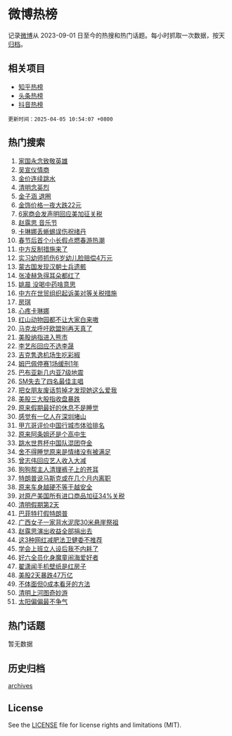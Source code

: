 # 微博热榜

记录[微博](https://www.weibo.com)从 2023-09-01 日至今的热搜和热门话题。每小时抓取一次数据，按天[归档](archives)。

## 相关项目

- [知乎热榜](https://github.com/hotarchive/zhihu)
- [头条热榜](https://github.com/hotarchive/toutiao)
- [抖音热榜](https://github.com/hotarchive/douyin)


`更新时间：2025-04-05 10:54:07 +0800`

## 热门搜索

1. [家国永念致敬英雄](https://m.weibo.cn/search?containerid=100103type%3D1%26t%3D10%26q%3D%23%E5%AE%B6%E5%9B%BD%E6%B0%B8%E5%BF%B5%E8%87%B4%E6%95%AC%E8%8B%B1%E9%9B%84%23&stream_entry_id=51&isnewpage=1&extparam=seat%3D1%26c_type%3D51%26cate%3D10103%26q%3D%2523%25E5%25AE%25B6%25E5%259B%25BD%25E6%25B0%25B8%25E5%25BF%25B5%25E8%2587%25B4%25E6%2595%25AC%25E8%258B%25B1%25E9%259B%2584%2523%26filter_type%3Drealtimehot%26pos%3D0%26stream_entry_id%3D51%26dgr%3D0%26display_time%3D1743821645%26pre_seqid%3D17438216458630343194218)
1. [吴宣仪情商](https://m.weibo.cn/search?containerid=100103type%3D1%26t%3D10%26q%3D%E5%90%B4%E5%AE%A3%E4%BB%AA%E6%83%85%E5%95%86&stream_entry_id=31&isnewpage=1&extparam=seat%3D1%26band_rank%3D1%26filter_type%3Drealtimehot%26c_type%3D31%26cate%3D5001%26lcate%3D5001%26realpos%3D1%26q%3D%25E5%2590%25B4%25E5%25AE%25A3%25E4%25BB%25AA%25E6%2583%2585%25E5%2595%2586%26flag%3D2%26pos%3D0%26stream_entry_id%3D31%26dgr%3D0%26display_time%3D1743821645%26pre_seqid%3D17438216458630343194218)
1. [金价连续跳水](https://m.weibo.cn/search?containerid=100103type%3D1%26t%3D10%26q%3D%23%E9%87%91%E4%BB%B7%E8%BF%9E%E7%BB%AD%E8%B7%B3%E6%B0%B4%23&stream_entry_id=31&isnewpage=1&extparam=seat%3D1%26band_rank%3D2%26filter_type%3Drealtimehot%26c_type%3D31%26cate%3D5001%26lcate%3D5001%26realpos%3D2%26q%3D%2523%25E9%2587%2591%25E4%25BB%25B7%25E8%25BF%259E%25E7%25BB%25AD%25E8%25B7%25B3%25E6%25B0%25B4%2523%26flag%3D2%26pos%3D1%26stream_entry_id%3D31%26dgr%3D0%26display_time%3D1743821645%26pre_seqid%3D17438216458630343194218)
1. [清明念英烈](https://m.weibo.cn/search?containerid=100103type%3D1%26t%3D10%26q%3D%23%E6%B8%85%E6%98%8E%E5%BF%B5%E8%8B%B1%E7%83%88%23&stream_entry_id=31&isnewpage=1&extparam=seat%3D1%26band_rank%3D3%26filter_type%3Drealtimehot%26c_type%3D31%26cate%3D5001%26lcate%3D5001%26realpos%3D3%26q%3D%2523%25E6%25B8%2585%25E6%2598%258E%25E5%25BF%25B5%25E8%258B%25B1%25E7%2583%2588%2523%26flag%3D0%26pos%3D2%26stream_entry_id%3D31%26dgr%3D0%26display_time%3D1743821645%26pre_seqid%3D17438216458630343194218)
1. [金子涵 退圈](https://m.weibo.cn/search?containerid=100103type%3D1%26t%3D10%26q%3D%E9%87%91%E5%AD%90%E6%B6%B5+%E9%80%80%E5%9C%88&stream_entry_id=31&isnewpage=1&extparam=seat%3D1%26band_rank%3D4%26filter_type%3Drealtimehot%26c_type%3D31%26cate%3D5001%26lcate%3D5001%26realpos%3D4%26q%3D%25E9%2587%2591%25E5%25AD%2590%25E6%25B6%25B5%2520%25E9%2580%2580%25E5%259C%2588%26flag%3D2%26pos%3D3%26stream_entry_id%3D31%26dgr%3D0%26display_time%3D1743821645%26pre_seqid%3D17438216458630343194218)
1. [金饰价格一夜大跌22元](https://m.weibo.cn/search?containerid=100103type%3D1%26t%3D10%26q%3D%23%E9%87%91%E9%A5%B0%E4%BB%B7%E6%A0%BC%E4%B8%80%E5%A4%9C%E5%A4%A7%E8%B7%8C22%E5%85%83%23&stream_entry_id=31&isnewpage=1&extparam=seat%3D1%26band_rank%3D5%26filter_type%3Drealtimehot%26c_type%3D31%26cate%3D5001%26lcate%3D5001%26realpos%3D5%26q%3D%2523%25E9%2587%2591%25E9%25A5%25B0%25E4%25BB%25B7%25E6%25A0%25BC%25E4%25B8%2580%25E5%25A4%259C%25E5%25A4%25A7%25E8%25B7%258C22%25E5%2585%2583%2523%26flag%3D1%26pos%3D4%26stream_entry_id%3D31%26dgr%3D0%26display_time%3D1743821645%26pre_seqid%3D17438216458630343194218)
1. [6家商会发声明回应美加征关税](https://m.weibo.cn/search?containerid=100103type%3D1%26t%3D10%26q%3D%236%E5%AE%B6%E5%95%86%E4%BC%9A%E5%8F%91%E5%A3%B0%E6%98%8E%E5%9B%9E%E5%BA%94%E7%BE%8E%E5%8A%A0%E5%BE%81%E5%85%B3%E7%A8%8E%23&stream_entry_id=31&isnewpage=1&extparam=seat%3D1%26band_rank%3D6%26filter_type%3Drealtimehot%26c_type%3D31%26cate%3D5001%26lcate%3D5001%26realpos%3D6%26q%3D%25236%25E5%25AE%25B6%25E5%2595%2586%25E4%25BC%259A%25E5%258F%2591%25E5%25A3%25B0%25E6%2598%258E%25E5%259B%259E%25E5%25BA%2594%25E7%25BE%258E%25E5%258A%25A0%25E5%25BE%2581%25E5%2585%25B3%25E7%25A8%258E%2523%26flag%3D1%26pos%3D5%26stream_entry_id%3D31%26dgr%3D0%26display_time%3D1743821645%26pre_seqid%3D17438216458630343194218)
1. [赵露思 音乐节](https://m.weibo.cn/search?containerid=100103type%3D1%26t%3D10%26q%3D%E8%B5%B5%E9%9C%B2%E6%80%9D+%E9%9F%B3%E4%B9%90%E8%8A%82&stream_entry_id=31&isnewpage=1&extparam=seat%3D1%26band_rank%3D7%26filter_type%3Drealtimehot%26c_type%3D31%26cate%3D5001%26lcate%3D5001%26realpos%3D7%26q%3D%25E8%25B5%25B5%25E9%259C%25B2%25E6%2580%259D%2520%25E9%259F%25B3%25E4%25B9%2590%25E8%258A%2582%26flag%3D2%26pos%3D6%26stream_entry_id%3D31%26dgr%3D0%26display_time%3D1743821645%26pre_seqid%3D17438216458630343194218)
1. [卡琳娜丢蜥蜴误伤祝绪丹](https://m.weibo.cn/search?containerid=100103type%3D1%26t%3D10%26q%3D%E5%8D%A1%E7%90%B3%E5%A8%9C%E4%B8%A2%E8%9C%A5%E8%9C%B4%E8%AF%AF%E4%BC%A4%E7%A5%9D%E7%BB%AA%E4%B8%B9&stream_entry_id=31&isnewpage=1&extparam=seat%3D1%26band_rank%3D8%26filter_type%3Drealtimehot%26c_type%3D31%26cate%3D5001%26lcate%3D5001%26realpos%3D8%26q%3D%25E5%258D%25A1%25E7%2590%25B3%25E5%25A8%259C%25E4%25B8%25A2%25E8%259C%25A5%25E8%259C%25B4%25E8%25AF%25AF%25E4%25BC%25A4%25E7%25A5%259D%25E7%25BB%25AA%25E4%25B8%25B9%26flag%3D2%26pos%3D7%26stream_entry_id%3D31%26dgr%3D0%26display_time%3D1743821645%26pre_seqid%3D17438216458630343194218)
1. [春节后首个小长假点燃春游热潮](https://m.weibo.cn/search?containerid=100103type%3D1%26t%3D10%26q%3D%23%E6%98%A5%E8%8A%82%E5%90%8E%E9%A6%96%E4%B8%AA%E5%B0%8F%E9%95%BF%E5%81%87%E7%82%B9%E7%87%83%E6%98%A5%E6%B8%B8%E7%83%AD%E6%BD%AE%23&stream_entry_id=31&isnewpage=1&extparam=seat%3D1%26band_rank%3D9%26filter_type%3Drealtimehot%26c_type%3D31%26cate%3D5001%26lcate%3D5001%26realpos%3D9%26q%3D%2523%25E6%2598%25A5%25E8%258A%2582%25E5%2590%258E%25E9%25A6%2596%25E4%25B8%25AA%25E5%25B0%258F%25E9%2595%25BF%25E5%2581%2587%25E7%2582%25B9%25E7%2587%2583%25E6%2598%25A5%25E6%25B8%25B8%25E7%2583%25AD%25E6%25BD%25AE%2523%26flag%3D0%26pos%3D8%26stream_entry_id%3D31%26dgr%3D0%26display_time%3D1743821645%26pre_seqid%3D17438216458630343194218)
1. [中方反制措施来了](https://m.weibo.cn/search?containerid=100103type%3D1%26t%3D10%26q%3D%23%E4%B8%AD%E6%96%B9%E5%8F%8D%E5%88%B6%E6%8E%AA%E6%96%BD%E6%9D%A5%E4%BA%86%23&stream_entry_id=31&isnewpage=1&extparam=seat%3D1%26band_rank%3D10%26filter_type%3Drealtimehot%26c_type%3D31%26cate%3D5001%26lcate%3D5001%26realpos%3D10%26q%3D%2523%25E4%25B8%25AD%25E6%2596%25B9%25E5%258F%258D%25E5%2588%25B6%25E6%258E%25AA%25E6%2596%25BD%25E6%259D%25A5%25E4%25BA%2586%2523%26flag%3D0%26pos%3D9%26stream_entry_id%3D31%26dgr%3D0%26display_time%3D1743821645%26pre_seqid%3D17438216458630343194218)
1. [实习幼师抓伤6岁幼儿脸赔偿4万元](https://m.weibo.cn/search?containerid=100103type%3D1%26t%3D10%26q%3D%23%E5%AE%9E%E4%B9%A0%E5%B9%BC%E5%B8%88%E6%8A%93%E4%BC%A46%E5%B2%81%E5%B9%BC%E5%84%BF%E8%84%B8%E8%B5%94%E5%81%BF4%E4%B8%87%E5%85%83%23&stream_entry_id=31&isnewpage=1&extparam=seat%3D1%26band_rank%3D11%26filter_type%3Drealtimehot%26c_type%3D31%26cate%3D5001%26lcate%3D5001%26realpos%3D11%26q%3D%2523%25E5%25AE%259E%25E4%25B9%25A0%25E5%25B9%25BC%25E5%25B8%2588%25E6%258A%2593%25E4%25BC%25A46%25E5%25B2%2581%25E5%25B9%25BC%25E5%2584%25BF%25E8%2584%25B8%25E8%25B5%2594%25E5%2581%25BF4%25E4%25B8%2587%25E5%2585%2583%2523%26flag%3D1%26pos%3D10%26stream_entry_id%3D31%26dgr%3D0%26display_time%3D1743821645%26pre_seqid%3D17438216458630343194218)
1. [蒙古国发现汉朝士兵遗骸](https://m.weibo.cn/search?containerid=100103type%3D1%26t%3D10%26q%3D%E8%92%99%E5%8F%A4%E5%9B%BD%E5%8F%91%E7%8E%B0%E6%B1%89%E6%9C%9D%E5%A3%AB%E5%85%B5%E9%81%97%E9%AA%B8&stream_entry_id=31&isnewpage=1&extparam=seat%3D1%26band_rank%3D12%26filter_type%3Drealtimehot%26c_type%3D31%26cate%3D5001%26lcate%3D5001%26realpos%3D12%26q%3D%25E8%2592%2599%25E5%258F%25A4%25E5%259B%25BD%25E5%258F%2591%25E7%258E%25B0%25E6%25B1%2589%25E6%259C%259D%25E5%25A3%25AB%25E5%2585%25B5%25E9%2581%2597%25E9%25AA%25B8%26flag%3D1%26pos%3D11%26stream_entry_id%3D31%26dgr%3D0%26display_time%3D1743821645%26pre_seqid%3D17438216458630343194218)
1. [张凌赫急得耳朵都红了](https://m.weibo.cn/search?containerid=100103type%3D1%26t%3D10%26q%3D%23%E5%BC%A0%E5%87%8C%E8%B5%AB%E6%80%A5%E5%BE%97%E8%80%B3%E6%9C%B5%E9%83%BD%E7%BA%A2%E4%BA%86%23&stream_entry_id=31&isnewpage=1&extparam=seat%3D1%26band_rank%3D13%26filter_type%3Drealtimehot%26c_type%3D31%26cate%3D5001%26lcate%3D5001%26realpos%3D13%26q%3D%2523%25E5%25BC%25A0%25E5%2587%258C%25E8%25B5%25AB%25E6%2580%25A5%25E5%25BE%2597%25E8%2580%25B3%25E6%259C%25B5%25E9%2583%25BD%25E7%25BA%25A2%25E4%25BA%2586%2523%26flag%3D1%26pos%3D12%26stream_entry_id%3D31%26dgr%3D0%26display_time%3D1743821645%26pre_seqid%3D17438216458630343194218)
1. [姚晨 没喝中药啥意思](https://m.weibo.cn/search?containerid=100103type%3D1%26t%3D10%26q%3D%E5%A7%9A%E6%99%A8+%E6%B2%A1%E5%96%9D%E4%B8%AD%E8%8D%AF%E5%95%A5%E6%84%8F%E6%80%9D&stream_entry_id=31&isnewpage=1&extparam=seat%3D1%26band_rank%3D14%26filter_type%3Drealtimehot%26c_type%3D31%26cate%3D5001%26lcate%3D5001%26realpos%3D14%26q%3D%25E5%25A7%259A%25E6%2599%25A8%2520%25E6%25B2%25A1%25E5%2596%259D%25E4%25B8%25AD%25E8%258D%25AF%25E5%2595%25A5%25E6%2584%258F%25E6%2580%259D%26flag%3D1%26pos%3D13%26stream_entry_id%3D31%26dgr%3D0%26display_time%3D1743821645%26pre_seqid%3D17438216458630343194218)
1. [中方在世贸组织起诉美对等关税措施](https://m.weibo.cn/search?containerid=100103type%3D1%26t%3D10%26q%3D%23%E4%B8%AD%E6%96%B9%E5%9C%A8%E4%B8%96%E8%B4%B8%E7%BB%84%E7%BB%87%E8%B5%B7%E8%AF%89%E7%BE%8E%E5%AF%B9%E7%AD%89%E5%85%B3%E7%A8%8E%E6%8E%AA%E6%96%BD%23&stream_entry_id=31&isnewpage=1&extparam=seat%3D1%26band_rank%3D15%26filter_type%3Drealtimehot%26c_type%3D31%26cate%3D5001%26lcate%3D5001%26realpos%3D15%26q%3D%2523%25E4%25B8%25AD%25E6%2596%25B9%25E5%259C%25A8%25E4%25B8%2596%25E8%25B4%25B8%25E7%25BB%2584%25E7%25BB%2587%25E8%25B5%25B7%25E8%25AF%2589%25E7%25BE%258E%25E5%25AF%25B9%25E7%25AD%2589%25E5%2585%25B3%25E7%25A8%258E%25E6%258E%25AA%25E6%2596%25BD%2523%26flag%3D0%26pos%3D14%26stream_entry_id%3D31%26dgr%3D0%26display_time%3D1743821645%26pre_seqid%3D17438216458630343194218)
1. [房琪](https://m.weibo.cn/search?containerid=100103type%3D1%26t%3D10%26q%3D%E6%88%BF%E7%90%AA&stream_entry_id=31&isnewpage=1&extparam=seat%3D1%26band_rank%3D16%26filter_type%3Drealtimehot%26c_type%3D31%26cate%3D5001%26lcate%3D5001%26realpos%3D16%26q%3D%25E6%2588%25BF%25E7%2590%25AA%26flag%3D1%26pos%3D15%26stream_entry_id%3D31%26dgr%3D0%26display_time%3D1743821645%26pre_seqid%3D17438216458630343194218)
1. [心疼卡琳娜](https://m.weibo.cn/search?containerid=100103type%3D1%26t%3D10%26q%3D%E5%BF%83%E7%96%BC%E5%8D%A1%E7%90%B3%E5%A8%9C&stream_entry_id=31&isnewpage=1&extparam=seat%3D1%26band_rank%3D17%26filter_type%3Drealtimehot%26c_type%3D31%26cate%3D5001%26lcate%3D5001%26realpos%3D17%26q%3D%25E5%25BF%2583%25E7%2596%25BC%25E5%258D%25A1%25E7%2590%25B3%25E5%25A8%259C%26flag%3D0%26pos%3D16%26stream_entry_id%3D31%26dgr%3D0%26display_time%3D1743821645%26pre_seqid%3D17438216458630343194218)
1. [红山动物园都不让大家白来嗷](https://m.weibo.cn/search?containerid=100103type%3D1%26t%3D10%26q%3D%E7%BA%A2%E5%B1%B1%E5%8A%A8%E7%89%A9%E5%9B%AD%E9%83%BD%E4%B8%8D%E8%AE%A9%E5%A4%A7%E5%AE%B6%E7%99%BD%E6%9D%A5%E5%97%B7&stream_entry_id=31&isnewpage=1&extparam=seat%3D1%26band_rank%3D18%26filter_type%3Drealtimehot%26c_type%3D31%26cate%3D5001%26lcate%3D5001%26realpos%3D18%26q%3D%25E7%25BA%25A2%25E5%25B1%25B1%25E5%258A%25A8%25E7%2589%25A9%25E5%259B%25AD%25E9%2583%25BD%25E4%25B8%258D%25E8%25AE%25A9%25E5%25A4%25A7%25E5%25AE%25B6%25E7%2599%25BD%25E6%259D%25A5%25E5%2597%25B7%26flag%3D0%26pos%3D17%26stream_entry_id%3D31%26dgr%3D0%26display_time%3D1743821645%26pre_seqid%3D17438216458630343194218)
1. [马克龙呼吁欧盟别再天真了](https://m.weibo.cn/search?containerid=100103type%3D1%26t%3D10%26q%3D%23%E9%A9%AC%E5%85%8B%E9%BE%99%E5%91%BC%E5%90%81%E6%AC%A7%E7%9B%9F%E5%88%AB%E5%86%8D%E5%A4%A9%E7%9C%9F%E4%BA%86%23&stream_entry_id=31&isnewpage=1&extparam=seat%3D1%26band_rank%3D19%26filter_type%3Drealtimehot%26c_type%3D31%26cate%3D5001%26lcate%3D5001%26realpos%3D19%26q%3D%2523%25E9%25A9%25AC%25E5%2585%258B%25E9%25BE%2599%25E5%2591%25BC%25E5%2590%2581%25E6%25AC%25A7%25E7%259B%259F%25E5%2588%25AB%25E5%2586%258D%25E5%25A4%25A9%25E7%259C%259F%25E4%25BA%2586%2523%26flag%3D1%26pos%3D18%26stream_entry_id%3D31%26dgr%3D0%26display_time%3D1743821645%26pre_seqid%3D17438216458630343194218)
1. [美股纳指进入熊市](https://m.weibo.cn/search?containerid=100103type%3D1%26t%3D10%26q%3D%23%E7%BE%8E%E8%82%A1%E7%BA%B3%E6%8C%87%E8%BF%9B%E5%85%A5%E7%86%8A%E5%B8%82%23&stream_entry_id=31&isnewpage=1&extparam=seat%3D1%26band_rank%3D20%26filter_type%3Drealtimehot%26c_type%3D31%26cate%3D5001%26lcate%3D5001%26realpos%3D20%26q%3D%2523%25E7%25BE%258E%25E8%2582%25A1%25E7%25BA%25B3%25E6%258C%2587%25E8%25BF%259B%25E5%2585%25A5%25E7%2586%258A%25E5%25B8%2582%2523%26flag%3D0%26pos%3D19%26stream_entry_id%3D31%26dgr%3D0%26display_time%3D1743821645%26pre_seqid%3D17438216458630343194218)
1. [李艺彤回应不选李晟](https://m.weibo.cn/search?containerid=100103type%3D1%26t%3D10%26q%3D%23%E6%9D%8E%E8%89%BA%E5%BD%A4%E5%9B%9E%E5%BA%94%E4%B8%8D%E9%80%89%E6%9D%8E%E6%99%9F%23&stream_entry_id=31&isnewpage=1&extparam=seat%3D1%26band_rank%3D21%26filter_type%3Drealtimehot%26c_type%3D31%26cate%3D5001%26lcate%3D5001%26realpos%3D21%26q%3D%2523%25E6%259D%258E%25E8%2589%25BA%25E5%25BD%25A4%25E5%259B%259E%25E5%25BA%2594%25E4%25B8%258D%25E9%2580%2589%25E6%259D%258E%25E6%2599%259F%2523%26flag%3D1%26pos%3D20%26stream_entry_id%3D31%26dgr%3D0%26display_time%3D1743821645%26pre_seqid%3D17438216458630343194218)
1. [吉克隽逸机场生吃彩椒](https://m.weibo.cn/search?containerid=100103type%3D1%26t%3D10%26q%3D%E5%90%89%E5%85%8B%E9%9A%BD%E9%80%B8%E6%9C%BA%E5%9C%BA%E7%94%9F%E5%90%83%E5%BD%A9%E6%A4%92&stream_entry_id=31&isnewpage=1&extparam=seat%3D1%26band_rank%3D22%26filter_type%3Drealtimehot%26c_type%3D31%26cate%3D5001%26lcate%3D5001%26realpos%3D22%26q%3D%25E5%2590%2589%25E5%2585%258B%25E9%259A%25BD%25E9%2580%25B8%25E6%259C%25BA%25E5%259C%25BA%25E7%2594%259F%25E5%2590%2583%25E5%25BD%25A9%25E6%25A4%2592%26flag%3D1%26pos%3D21%26stream_entry_id%3D31%26dgr%3D0%26display_time%3D1743821645%26pre_seqid%3D17438216458630343194218)
1. [姆巴佩停赛1场缓刑1年](https://m.weibo.cn/search?containerid=100103type%3D1%26t%3D10%26q%3D%23%E5%A7%86%E5%B7%B4%E4%BD%A9%E5%81%9C%E8%B5%9B1%E5%9C%BA%E7%BC%93%E5%88%911%E5%B9%B4%23&stream_entry_id=31&isnewpage=1&extparam=seat%3D1%26band_rank%3D23%26filter_type%3Drealtimehot%26c_type%3D31%26cate%3D5001%26lcate%3D5001%26realpos%3D23%26q%3D%2523%25E5%25A7%2586%25E5%25B7%25B4%25E4%25BD%25A9%25E5%2581%259C%25E8%25B5%259B1%25E5%259C%25BA%25E7%25BC%2593%25E5%2588%25911%25E5%25B9%25B4%2523%26flag%3D0%26pos%3D22%26stream_entry_id%3D31%26dgr%3D0%26display_time%3D1743821645%26pre_seqid%3D17438216458630343194218)
1. [巴布亚新几内亚7级地震](https://m.weibo.cn/search?containerid=100103type%3D1%26t%3D10%26q%3D%23%E5%B7%B4%E5%B8%83%E4%BA%9A%E6%96%B0%E5%87%A0%E5%86%85%E4%BA%9A7%E7%BA%A7%E5%9C%B0%E9%9C%87%23&stream_entry_id=31&isnewpage=1&extparam=seat%3D1%26band_rank%3D24%26filter_type%3Drealtimehot%26c_type%3D31%26cate%3D5001%26lcate%3D5001%26realpos%3D24%26q%3D%2523%25E5%25B7%25B4%25E5%25B8%2583%25E4%25BA%259A%25E6%2596%25B0%25E5%2587%25A0%25E5%2586%2585%25E4%25BA%259A7%25E7%25BA%25A7%25E5%259C%25B0%25E9%259C%2587%2523%26flag%3D1%26pos%3D23%26stream_entry_id%3D31%26dgr%3D0%26display_time%3D1743821645%26pre_seqid%3D17438216458630343194218)
1. [SM失去了四名最佳主唱](https://m.weibo.cn/search?containerid=100103type%3D1%26t%3D10%26q%3D%23SM%E5%A4%B1%E5%8E%BB%E4%BA%86%E5%9B%9B%E5%90%8D%E6%9C%80%E4%BD%B3%E4%B8%BB%E5%94%B1%23&stream_entry_id=31&isnewpage=1&extparam=seat%3D1%26band_rank%3D25%26filter_type%3Drealtimehot%26c_type%3D31%26cate%3D5001%26lcate%3D5001%26realpos%3D25%26q%3D%2523SM%25E5%25A4%25B1%25E5%258E%25BB%25E4%25BA%2586%25E5%259B%259B%25E5%2590%258D%25E6%259C%2580%25E4%25BD%25B3%25E4%25B8%25BB%25E5%2594%25B1%2523%26flag%3D0%26pos%3D24%26stream_entry_id%3D31%26dgr%3D0%26display_time%3D1743821645%26pre_seqid%3D17438216458630343194218)
1. [把女朋友废话剪掉才发现她这么爱我](https://m.weibo.cn/search?containerid=100103type%3D1%26t%3D10%26q%3D%23%E6%8A%8A%E5%A5%B3%E6%9C%8B%E5%8F%8B%E5%BA%9F%E8%AF%9D%E5%89%AA%E6%8E%89%E6%89%8D%E5%8F%91%E7%8E%B0%E5%A5%B9%E8%BF%99%E4%B9%88%E7%88%B1%E6%88%91%23&stream_entry_id=31&isnewpage=1&extparam=seat%3D1%26band_rank%3D26%26filter_type%3Drealtimehot%26c_type%3D31%26cate%3D5001%26lcate%3D5001%26realpos%3D26%26q%3D%2523%25E6%258A%258A%25E5%25A5%25B3%25E6%259C%258B%25E5%258F%258B%25E5%25BA%259F%25E8%25AF%259D%25E5%2589%25AA%25E6%258E%2589%25E6%2589%258D%25E5%258F%2591%25E7%258E%25B0%25E5%25A5%25B9%25E8%25BF%2599%25E4%25B9%2588%25E7%2588%25B1%25E6%2588%2591%2523%26flag%3D1%26pos%3D25%26stream_entry_id%3D31%26dgr%3D0%26display_time%3D1743821645%26pre_seqid%3D17438216458630343194218)
1. [美股三大股指收盘暴跌](https://m.weibo.cn/search?containerid=100103type%3D1%26t%3D10%26q%3D%23%E7%BE%8E%E8%82%A1%E4%B8%89%E5%A4%A7%E8%82%A1%E6%8C%87%E6%94%B6%E7%9B%98%E6%9A%B4%E8%B7%8C%23&stream_entry_id=31&isnewpage=1&extparam=seat%3D1%26band_rank%3D27%26filter_type%3Drealtimehot%26c_type%3D31%26cate%3D5001%26lcate%3D5001%26realpos%3D27%26q%3D%2523%25E7%25BE%258E%25E8%2582%25A1%25E4%25B8%2589%25E5%25A4%25A7%25E8%2582%25A1%25E6%258C%2587%25E6%2594%25B6%25E7%259B%2598%25E6%259A%25B4%25E8%25B7%258C%2523%26flag%3D0%26pos%3D26%26stream_entry_id%3D31%26dgr%3D0%26display_time%3D1743821645%26pre_seqid%3D17438216458630343194218)
1. [原来假期最好的休息不是睡觉](https://m.weibo.cn/search?containerid=100103type%3D1%26t%3D10%26q%3D%23%E5%8E%9F%E6%9D%A5%E5%81%87%E6%9C%9F%E6%9C%80%E5%A5%BD%E7%9A%84%E4%BC%91%E6%81%AF%E4%B8%8D%E6%98%AF%E7%9D%A1%E8%A7%89%23&stream_entry_id=31&isnewpage=1&extparam=seat%3D1%26band_rank%3D28%26filter_type%3Drealtimehot%26c_type%3D31%26cate%3D5001%26lcate%3D5001%26realpos%3D28%26q%3D%2523%25E5%258E%259F%25E6%259D%25A5%25E5%2581%2587%25E6%259C%259F%25E6%259C%2580%25E5%25A5%25BD%25E7%259A%2584%25E4%25BC%2591%25E6%2581%25AF%25E4%25B8%258D%25E6%2598%25AF%25E7%259D%25A1%25E8%25A7%2589%2523%26flag%3D0%26pos%3D27%26stream_entry_id%3D31%26dgr%3D0%26display_time%3D1743821645%26pre_seqid%3D17438216458630343194218)
1. [感觉有一亿人在深圳堵山](https://m.weibo.cn/search?containerid=100103type%3D1%26t%3D10%26q%3D%23%E6%84%9F%E8%A7%89%E6%9C%89%E4%B8%80%E4%BA%BF%E4%BA%BA%E5%9C%A8%E6%B7%B1%E5%9C%B3%E5%A0%B5%E5%B1%B1%23&stream_entry_id=31&isnewpage=1&extparam=seat%3D1%26band_rank%3D29%26filter_type%3Drealtimehot%26c_type%3D31%26cate%3D5001%26lcate%3D5001%26realpos%3D29%26q%3D%2523%25E6%2584%259F%25E8%25A7%2589%25E6%259C%2589%25E4%25B8%2580%25E4%25BA%25BF%25E4%25BA%25BA%25E5%259C%25A8%25E6%25B7%25B1%25E5%259C%25B3%25E5%25A0%25B5%25E5%25B1%25B1%2523%26flag%3D0%26pos%3D28%26stream_entry_id%3D31%26dgr%3D0%26display_time%3D1743821645%26pre_seqid%3D17438216458630343194218)
1. [甲亢哥评价中国行城市体验排名](https://m.weibo.cn/search?containerid=100103type%3D1%26t%3D10%26q%3D%23%E7%94%B2%E4%BA%A2%E5%93%A5%E8%AF%84%E4%BB%B7%E4%B8%AD%E5%9B%BD%E8%A1%8C%E5%9F%8E%E5%B8%82%E4%BD%93%E9%AA%8C%E6%8E%92%E5%90%8D%23&stream_entry_id=31&isnewpage=1&extparam=seat%3D1%26band_rank%3D30%26filter_type%3Drealtimehot%26c_type%3D31%26cate%3D5001%26lcate%3D5001%26realpos%3D30%26q%3D%2523%25E7%2594%25B2%25E4%25BA%25A2%25E5%2593%25A5%25E8%25AF%2584%25E4%25BB%25B7%25E4%25B8%25AD%25E5%259B%25BD%25E8%25A1%258C%25E5%259F%258E%25E5%25B8%2582%25E4%25BD%2593%25E9%25AA%258C%25E6%258E%2592%25E5%2590%258D%2523%26flag%3D0%26pos%3D29%26stream_entry_id%3D31%26dgr%3D0%26display_time%3D1743821645%26pre_seqid%3D17438216458630343194218)
1. [原来阿条姐还是个高中生](https://m.weibo.cn/search?containerid=100103type%3D1%26t%3D10%26q%3D%23%E5%8E%9F%E6%9D%A5%E9%98%BF%E6%9D%A1%E5%A7%90%E8%BF%98%E6%98%AF%E4%B8%AA%E9%AB%98%E4%B8%AD%E7%94%9F%23&stream_entry_id=31&isnewpage=1&extparam=seat%3D1%26band_rank%3D31%26filter_type%3Drealtimehot%26c_type%3D31%26cate%3D5001%26lcate%3D5001%26realpos%3D31%26q%3D%2523%25E5%258E%259F%25E6%259D%25A5%25E9%2598%25BF%25E6%259D%25A1%25E5%25A7%2590%25E8%25BF%2598%25E6%2598%25AF%25E4%25B8%25AA%25E9%25AB%2598%25E4%25B8%25AD%25E7%2594%259F%2523%26flag%3D1%26pos%3D30%26stream_entry_id%3D31%26dgr%3D0%26display_time%3D1743821645%26pre_seqid%3D17438216458630343194218)
1. [跳水世界杯中国队混团夺金](https://m.weibo.cn/search?containerid=100103type%3D1%26t%3D10%26q%3D%23%E8%B7%B3%E6%B0%B4%E4%B8%96%E7%95%8C%E6%9D%AF%E4%B8%AD%E5%9B%BD%E9%98%9F%E6%B7%B7%E5%9B%A2%E5%A4%BA%E9%87%91%23&stream_entry_id=31&isnewpage=1&extparam=seat%3D1%26band_rank%3D32%26filter_type%3Drealtimehot%26c_type%3D31%26cate%3D5001%26lcate%3D5001%26realpos%3D32%26q%3D%2523%25E8%25B7%25B3%25E6%25B0%25B4%25E4%25B8%2596%25E7%2595%258C%25E6%259D%25AF%25E4%25B8%25AD%25E5%259B%25BD%25E9%2598%259F%25E6%25B7%25B7%25E5%259B%25A2%25E5%25A4%25BA%25E9%2587%2591%2523%26flag%3D1%26pos%3D31%26stream_entry_id%3D31%26dgr%3D0%26display_time%3D1743821645%26pre_seqid%3D17438216458630343194218)
1. [舍不得睡觉原来是情绪没有被满足](https://m.weibo.cn/search?containerid=100103type%3D1%26t%3D10%26q%3D%23%E8%88%8D%E4%B8%8D%E5%BE%97%E7%9D%A1%E8%A7%89%E5%8E%9F%E6%9D%A5%E6%98%AF%E6%83%85%E7%BB%AA%E6%B2%A1%E6%9C%89%E8%A2%AB%E6%BB%A1%E8%B6%B3%23&stream_entry_id=31&isnewpage=1&extparam=seat%3D1%26band_rank%3D33%26filter_type%3Drealtimehot%26c_type%3D31%26cate%3D5001%26lcate%3D5001%26realpos%3D33%26q%3D%2523%25E8%2588%258D%25E4%25B8%258D%25E5%25BE%2597%25E7%259D%25A1%25E8%25A7%2589%25E5%258E%259F%25E6%259D%25A5%25E6%2598%25AF%25E6%2583%2585%25E7%25BB%25AA%25E6%25B2%25A1%25E6%259C%2589%25E8%25A2%25AB%25E6%25BB%25A1%25E8%25B6%25B3%2523%26flag%3D0%26pos%3D32%26stream_entry_id%3D31%26dgr%3D0%26display_time%3D1743821645%26pre_seqid%3D17438216458630343194218)
1. [曾志伟回应艺人收入大减](https://m.weibo.cn/search?containerid=100103type%3D1%26t%3D10%26q%3D%23%E6%9B%BE%E5%BF%97%E4%BC%9F%E5%9B%9E%E5%BA%94%E8%89%BA%E4%BA%BA%E6%94%B6%E5%85%A5%E5%A4%A7%E5%87%8F%23&stream_entry_id=31&isnewpage=1&extparam=seat%3D1%26band_rank%3D34%26filter_type%3Drealtimehot%26c_type%3D31%26cate%3D5001%26lcate%3D5001%26realpos%3D34%26q%3D%2523%25E6%259B%25BE%25E5%25BF%2597%25E4%25BC%259F%25E5%259B%259E%25E5%25BA%2594%25E8%2589%25BA%25E4%25BA%25BA%25E6%2594%25B6%25E5%2585%25A5%25E5%25A4%25A7%25E5%2587%258F%2523%26flag%3D0%26pos%3D33%26stream_entry_id%3D31%26dgr%3D0%26display_time%3D1743821645%26pre_seqid%3D17438216458630343194218)
1. [狗狗帮主人清理裤子上的苍耳](https://m.weibo.cn/search?containerid=100103type%3D1%26t%3D10%26q%3D%23%E7%8B%97%E7%8B%97%E5%B8%AE%E4%B8%BB%E4%BA%BA%E6%B8%85%E7%90%86%E8%A3%A4%E5%AD%90%E4%B8%8A%E7%9A%84%E8%8B%8D%E8%80%B3%23&stream_entry_id=31&isnewpage=1&extparam=seat%3D1%26band_rank%3D35%26filter_type%3Drealtimehot%26c_type%3D31%26cate%3D5001%26lcate%3D5001%26realpos%3D35%26q%3D%2523%25E7%258B%2597%25E7%258B%2597%25E5%25B8%25AE%25E4%25B8%25BB%25E4%25BA%25BA%25E6%25B8%2585%25E7%2590%2586%25E8%25A3%25A4%25E5%25AD%2590%25E4%25B8%258A%25E7%259A%2584%25E8%258B%258D%25E8%2580%25B3%2523%26flag%3D0%26pos%3D34%26stream_entry_id%3D31%26dgr%3D0%26display_time%3D1743821645%26pre_seqid%3D17438216458630343194218)
1. [特朗普说马斯克或在几个月内离职](https://m.weibo.cn/search?containerid=100103type%3D1%26t%3D10%26q%3D%23%E7%89%B9%E6%9C%97%E6%99%AE%E8%AF%B4%E9%A9%AC%E6%96%AF%E5%85%8B%E6%88%96%E5%9C%A8%E5%87%A0%E4%B8%AA%E6%9C%88%E5%86%85%E7%A6%BB%E8%81%8C%23&stream_entry_id=31&isnewpage=1&extparam=seat%3D1%26band_rank%3D36%26filter_type%3Drealtimehot%26c_type%3D31%26cate%3D5001%26lcate%3D5001%26realpos%3D36%26q%3D%2523%25E7%2589%25B9%25E6%259C%2597%25E6%2599%25AE%25E8%25AF%25B4%25E9%25A9%25AC%25E6%2596%25AF%25E5%2585%258B%25E6%2588%2596%25E5%259C%25A8%25E5%2587%25A0%25E4%25B8%25AA%25E6%259C%2588%25E5%2586%2585%25E7%25A6%25BB%25E8%2581%258C%2523%26flag%3D0%26pos%3D35%26stream_entry_id%3D31%26dgr%3D0%26display_time%3D1743821645%26pre_seqid%3D17438216458630343194218)
1. [原来车身越硬不等于越安全](https://m.weibo.cn/search?containerid=100103type%3D1%26t%3D10%26q%3D%23%E5%8E%9F%E6%9D%A5%E8%BD%A6%E8%BA%AB%E8%B6%8A%E7%A1%AC%E4%B8%8D%E7%AD%89%E4%BA%8E%E8%B6%8A%E5%AE%89%E5%85%A8%23&stream_entry_id=31&isnewpage=1&extparam=seat%3D1%26band_rank%3D37%26filter_type%3Drealtimehot%26c_type%3D31%26cate%3D5001%26lcate%3D5001%26realpos%3D37%26q%3D%2523%25E5%258E%259F%25E6%259D%25A5%25E8%25BD%25A6%25E8%25BA%25AB%25E8%25B6%258A%25E7%25A1%25AC%25E4%25B8%258D%25E7%25AD%2589%25E4%25BA%258E%25E8%25B6%258A%25E5%25AE%2589%25E5%2585%25A8%2523%26flag%3D1%26pos%3D36%26stream_entry_id%3D31%26dgr%3D0%26display_time%3D1743821645%26pre_seqid%3D17438216458630343194218)
1. [对原产美国所有进口商品加征34%关税](https://m.weibo.cn/search?containerid=100103type%3D1%26t%3D10%26q%3D%23%E5%AF%B9%E5%8E%9F%E4%BA%A7%E7%BE%8E%E5%9B%BD%E6%89%80%E6%9C%89%E8%BF%9B%E5%8F%A3%E5%95%86%E5%93%81%E5%8A%A0%E5%BE%8134%25%E5%85%B3%E7%A8%8E%23&stream_entry_id=31&isnewpage=1&extparam=seat%3D1%26band_rank%3D38%26filter_type%3Drealtimehot%26c_type%3D31%26cate%3D5001%26lcate%3D5001%26realpos%3D38%26q%3D%2523%25E5%25AF%25B9%25E5%258E%259F%25E4%25BA%25A7%25E7%25BE%258E%25E5%259B%25BD%25E6%2589%2580%25E6%259C%2589%25E8%25BF%259B%25E5%258F%25A3%25E5%2595%2586%25E5%2593%2581%25E5%258A%25A0%25E5%25BE%258134%2525%25E5%2585%25B3%25E7%25A8%258E%2523%26flag%3D0%26pos%3D37%26stream_entry_id%3D31%26dgr%3D0%26display_time%3D1743821645%26pre_seqid%3D17438216458630343194218)
1. [清明假期第2天](https://m.weibo.cn/search?containerid=100103type%3D1%26t%3D10%26q%3D%23%E6%B8%85%E6%98%8E%E5%81%87%E6%9C%9F%E7%AC%AC2%E5%A4%A9%23&stream_entry_id=31&isnewpage=1&extparam=seat%3D1%26band_rank%3D39%26filter_type%3Drealtimehot%26c_type%3D31%26cate%3D5001%26lcate%3D5001%26realpos%3D39%26q%3D%2523%25E6%25B8%2585%25E6%2598%258E%25E5%2581%2587%25E6%259C%259F%25E7%25AC%25AC2%25E5%25A4%25A9%2523%26flag%3D0%26pos%3D38%26stream_entry_id%3D31%26dgr%3D0%26display_time%3D1743821645%26pre_seqid%3D17438216458630343194218)
1. [巴菲特打假特朗普](https://m.weibo.cn/search?containerid=100103type%3D1%26t%3D10%26q%3D%E5%B7%B4%E8%8F%B2%E7%89%B9%E6%89%93%E5%81%87%E7%89%B9%E6%9C%97%E6%99%AE&stream_entry_id=31&isnewpage=1&extparam=seat%3D1%26band_rank%3D40%26filter_type%3Drealtimehot%26c_type%3D31%26cate%3D5001%26lcate%3D5001%26realpos%3D40%26q%3D%25E5%25B7%25B4%25E8%258F%25B2%25E7%2589%25B9%25E6%2589%2593%25E5%2581%2587%25E7%2589%25B9%25E6%259C%2597%25E6%2599%25AE%26flag%3D1%26pos%3D39%26stream_entry_id%3D31%26dgr%3D0%26display_time%3D1743821645%26pre_seqid%3D17438216458630343194218)
1. [广西女子一家背水泥爬30米悬崖祭祖](https://m.weibo.cn/search?containerid=100103type%3D1%26t%3D10%26q%3D%23%E5%B9%BF%E8%A5%BF%E5%A5%B3%E5%AD%90%E4%B8%80%E5%AE%B6%E8%83%8C%E6%B0%B4%E6%B3%A5%E7%88%AC30%E7%B1%B3%E6%82%AC%E5%B4%96%E7%A5%AD%E7%A5%96%23&stream_entry_id=31&isnewpage=1&extparam=seat%3D1%26band_rank%3D41%26filter_type%3Drealtimehot%26c_type%3D31%26cate%3D5001%26lcate%3D5001%26realpos%3D41%26q%3D%2523%25E5%25B9%25BF%25E8%25A5%25BF%25E5%25A5%25B3%25E5%25AD%2590%25E4%25B8%2580%25E5%25AE%25B6%25E8%2583%258C%25E6%25B0%25B4%25E6%25B3%25A5%25E7%2588%25AC30%25E7%25B1%25B3%25E6%2582%25AC%25E5%25B4%2596%25E7%25A5%25AD%25E7%25A5%2596%2523%26flag%3D1%26pos%3D40%26stream_entry_id%3D31%26dgr%3D0%26display_time%3D1743821645%26pre_seqid%3D17438216458630343194218)
1. [赵露思演出收益全部捐出去](https://m.weibo.cn/search?containerid=100103type%3D1%26t%3D10%26q%3D%23%E8%B5%B5%E9%9C%B2%E6%80%9D%E6%BC%94%E5%87%BA%E6%94%B6%E7%9B%8A%E5%85%A8%E9%83%A8%E6%8D%90%E5%87%BA%E5%8E%BB%23&stream_entry_id=31&isnewpage=1&extparam=seat%3D1%26band_rank%3D42%26filter_type%3Drealtimehot%26c_type%3D31%26cate%3D5001%26lcate%3D5001%26realpos%3D42%26q%3D%2523%25E8%25B5%25B5%25E9%259C%25B2%25E6%2580%259D%25E6%25BC%2594%25E5%2587%25BA%25E6%2594%25B6%25E7%259B%258A%25E5%2585%25A8%25E9%2583%25A8%25E6%258D%2590%25E5%2587%25BA%25E5%258E%25BB%2523%26flag%3D1%26pos%3D41%26stream_entry_id%3D31%26dgr%3D0%26display_time%3D1743821645%26pre_seqid%3D17438216458630343194218)
1. [这3种网红减肥法卫健委不推荐](https://m.weibo.cn/search?containerid=100103type%3D1%26t%3D10%26q%3D%23%E8%BF%993%E7%A7%8D%E7%BD%91%E7%BA%A2%E5%87%8F%E8%82%A5%E6%B3%95%E5%8D%AB%E5%81%A5%E5%A7%94%E4%B8%8D%E6%8E%A8%E8%8D%90%23&stream_entry_id=31&isnewpage=1&extparam=seat%3D1%26band_rank%3D43%26filter_type%3Drealtimehot%26c_type%3D31%26cate%3D5001%26lcate%3D5001%26realpos%3D43%26q%3D%2523%25E8%25BF%25993%25E7%25A7%258D%25E7%25BD%2591%25E7%25BA%25A2%25E5%2587%258F%25E8%2582%25A5%25E6%25B3%2595%25E5%258D%25AB%25E5%2581%25A5%25E5%25A7%2594%25E4%25B8%258D%25E6%258E%25A8%25E8%258D%2590%2523%26flag%3D1%26pos%3D42%26stream_entry_id%3D31%26dgr%3D0%26display_time%3D1743821645%26pre_seqid%3D17438216458630343194218)
1. [学会上班立人设后我不内耗了](https://m.weibo.cn/search?containerid=100103type%3D1%26t%3D10%26q%3D%23%E5%AD%A6%E4%BC%9A%E4%B8%8A%E7%8F%AD%E7%AB%8B%E4%BA%BA%E8%AE%BE%E5%90%8E%E6%88%91%E4%B8%8D%E5%86%85%E8%80%97%E4%BA%86%23&stream_entry_id=31&isnewpage=1&extparam=seat%3D1%26band_rank%3D44%26filter_type%3Drealtimehot%26c_type%3D31%26cate%3D5001%26lcate%3D5001%26realpos%3D44%26q%3D%2523%25E5%25AD%25A6%25E4%25BC%259A%25E4%25B8%258A%25E7%258F%25AD%25E7%25AB%258B%25E4%25BA%25BA%25E8%25AE%25BE%25E5%2590%258E%25E6%2588%2591%25E4%25B8%258D%25E5%2586%2585%25E8%2580%2597%25E4%25BA%2586%2523%26flag%3D1%26pos%3D43%26stream_entry_id%3D31%26dgr%3D0%26display_time%3D1743821645%26pre_seqid%3D17438216458630343194218)
1. [好六全员化身魔童闹海爱好者](https://m.weibo.cn/search?containerid=100103type%3D1%26t%3D10%26q%3D%E5%A5%BD%E5%85%AD%E5%85%A8%E5%91%98%E5%8C%96%E8%BA%AB%E9%AD%94%E7%AB%A5%E9%97%B9%E6%B5%B7%E7%88%B1%E5%A5%BD%E8%80%85&stream_entry_id=31&isnewpage=1&extparam=seat%3D1%26band_rank%3D45%26filter_type%3Drealtimehot%26c_type%3D31%26cate%3D5001%26lcate%3D5001%26realpos%3D45%26q%3D%25E5%25A5%25BD%25E5%2585%25AD%25E5%2585%25A8%25E5%2591%2598%25E5%258C%2596%25E8%25BA%25AB%25E9%25AD%2594%25E7%25AB%25A5%25E9%2597%25B9%25E6%25B5%25B7%25E7%2588%25B1%25E5%25A5%25BD%25E8%2580%2585%26flag%3D1%26pos%3D44%26stream_entry_id%3D31%26dgr%3D0%26display_time%3D1743821645%26pre_seqid%3D17438216458630343194218)
1. [翟潇闻手机壁纸是红房子](https://m.weibo.cn/search?containerid=100103type%3D1%26t%3D10%26q%3D%23%E7%BF%9F%E6%BD%87%E9%97%BB%E6%89%8B%E6%9C%BA%E5%A3%81%E7%BA%B8%E6%98%AF%E7%BA%A2%E6%88%BF%E5%AD%90%23&stream_entry_id=31&isnewpage=1&extparam=seat%3D1%26band_rank%3D46%26filter_type%3Drealtimehot%26c_type%3D31%26cate%3D5001%26lcate%3D5001%26realpos%3D46%26q%3D%2523%25E7%25BF%259F%25E6%25BD%2587%25E9%2597%25BB%25E6%2589%258B%25E6%259C%25BA%25E5%25A3%2581%25E7%25BA%25B8%25E6%2598%25AF%25E7%25BA%25A2%25E6%2588%25BF%25E5%25AD%2590%2523%26flag%3D0%26pos%3D45%26stream_entry_id%3D31%26dgr%3D0%26display_time%3D1743821645%26pre_seqid%3D17438216458630343194218)
1. [美股2天暴跌47万亿](https://m.weibo.cn/search?containerid=100103type%3D1%26t%3D10%26q%3D%23%E7%BE%8E%E8%82%A12%E5%A4%A9%E6%9A%B4%E8%B7%8C47%E4%B8%87%E4%BA%BF%23&stream_entry_id=31&isnewpage=1&extparam=seat%3D1%26band_rank%3D47%26filter_type%3Drealtimehot%26c_type%3D31%26cate%3D5001%26lcate%3D5001%26realpos%3D47%26q%3D%2523%25E7%25BE%258E%25E8%2582%25A12%25E5%25A4%25A9%25E6%259A%25B4%25E8%25B7%258C47%25E4%25B8%2587%25E4%25BA%25BF%2523%26flag%3D0%26pos%3D46%26stream_entry_id%3D31%26dgr%3D0%26display_time%3D1743821645%26pre_seqid%3D17438216458630343194218)
1. [不体面但0成本看牙的方法](https://m.weibo.cn/search?containerid=100103type%3D1%26t%3D10%26q%3D%23%E4%B8%8D%E4%BD%93%E9%9D%A2%E4%BD%860%E6%88%90%E6%9C%AC%E7%9C%8B%E7%89%99%E7%9A%84%E6%96%B9%E6%B3%95%23&stream_entry_id=31&isnewpage=1&extparam=seat%3D1%26band_rank%3D48%26filter_type%3Drealtimehot%26c_type%3D31%26cate%3D5001%26lcate%3D5001%26realpos%3D48%26q%3D%2523%25E4%25B8%258D%25E4%25BD%2593%25E9%259D%25A2%25E4%25BD%25860%25E6%2588%2590%25E6%259C%25AC%25E7%259C%258B%25E7%2589%2599%25E7%259A%2584%25E6%2596%25B9%25E6%25B3%2595%2523%26flag%3D0%26pos%3D47%26stream_entry_id%3D31%26dgr%3D0%26display_time%3D1743821645%26pre_seqid%3D17438216458630343194218)
1. [清明上河图奇妙游](https://m.weibo.cn/search?containerid=100103type%3D1%26t%3D10%26q%3D%23%E6%B8%85%E6%98%8E%E4%B8%8A%E6%B2%B3%E5%9B%BE%E5%A5%87%E5%A6%99%E6%B8%B8%23&stream_entry_id=31&isnewpage=1&extparam=seat%3D1%26band_rank%3D49%26filter_type%3Drealtimehot%26c_type%3D31%26cate%3D5001%26lcate%3D5001%26realpos%3D49%26q%3D%2523%25E6%25B8%2585%25E6%2598%258E%25E4%25B8%258A%25E6%25B2%25B3%25E5%259B%25BE%25E5%25A5%2587%25E5%25A6%2599%25E6%25B8%25B8%2523%26flag%3D1%26pos%3D48%26stream_entry_id%3D31%26dgr%3D0%26display_time%3D1743821645%26pre_seqid%3D17438216458630343194218)
1. [太阳偏偏最不争气](https://m.weibo.cn/search?containerid=100103type%3D1%26t%3D10%26q%3D%23%E5%A4%AA%E9%98%B3%E5%81%8F%E5%81%8F%E6%9C%80%E4%B8%8D%E4%BA%89%E6%B0%94%23&stream_entry_id=31&isnewpage=1&extparam=seat%3D1%26band_rank%3D50%26filter_type%3Drealtimehot%26c_type%3D31%26cate%3D5001%26lcate%3D5001%26realpos%3D50%26q%3D%2523%25E5%25A4%25AA%25E9%2598%25B3%25E5%2581%258F%25E5%2581%258F%25E6%259C%2580%25E4%25B8%258D%25E4%25BA%2589%25E6%25B0%2594%2523%26flag%3D1%26pos%3D49%26stream_entry_id%3D31%26dgr%3D0%26display_time%3D1743821645%26pre_seqid%3D17438216458630343194218)

## 热门话题

暂无数据

## 历史归档

[archives](archives)

## License

See the [LICENSE](LICENSE) file for license rights and limitations (MIT).
